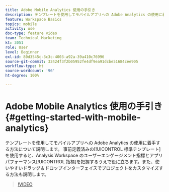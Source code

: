 ```yaml
---
title: Adobe Mobile Analytics 使用の手引き
description: テンプレートを使用してモバイルアプリへの Adobe Analytics の使用に着手する方法について説明します。 事前定義済みの標準テンプレートを使用すると、Analysis Workspace のユーザーエンゲージメント指標とアプリパフォーマンス指標を把握するうえで役に立ちます。 また、使いやすいドラッグ＆ドロップインターフェイスでプロジェクトをカスタマイズする方法も説明します。
feature: Workspace Basics
topics: mobile
activity: use
doc-type: feature video
team: Technical Marketing
kt: 3051
role: User
level: Beginner
exl-id: 80d3545c-3c3c-4003-a92a-39a410c76996
source-git-commit: 32424f3f2b05952fe4df9ea91dcbe51684cee905
workflow-type: ht
source-wordcount: '96'
ht-degree: 100%

---
```


# Adobe Mobile Analytics 使用の手引き {#getting-started-with-mobile-analytics}

テンプレートを使用してモバイルアプリへの Adobe Analytics の使用に着手する方法について説明します。 事前定義済みの[!UICONTROL 標準テンプレート]を使用すると、Analysis Workspace のユーザーエンゲージメント指標とアプリパフォーマンス[!UICONTROL 指標]を把握するうえで役に立ちます。また、使いやすいドラッグ＆ドロップインターフェイスでプロジェクトをカスタマイズする方法も説明します。

>[!VIDEO](https://video.tv.adobe.com/v/27826/?quality=12)
